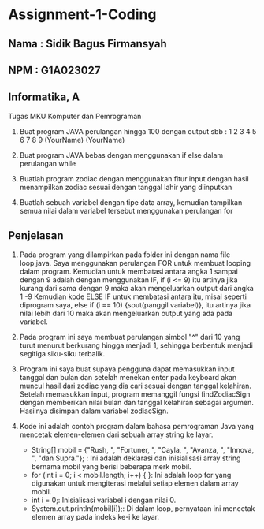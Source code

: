 # Assignment-1-Coding
## Nama : Sidik Bagus Firmansyah
## NPM  : G1A023027
## Informatika, A

Tugas MKU Komputer dan Pemrograman 

1. Buat program JAVA perulangan hingga 100 dengan output sbb :
   1
   2
   3
   4
   5
   6
   7
   8
   9
   (YourName)
   (YourName)

2. Buat program JAVA bebas dengan menggunakan if else dalam perulangan while
3. Buatlah program zodiac dengan menggunakan fitur input dengan hasil menampilkan zodiac sesuai dengan tanggal lahir yang diinputkan
4. Buatlah sebuah variabel dengan tipe data array, kemudian tampilkan semua nilai dalam variabel tersebut menggunakan perulangan for

## Penjelasan
1. Pada program yang dilampirkan pada folder ini dengan nama file loop.java. Saya menggunakan perulangan FOR untuk membuat looping dalam program.
   Kemudian untuk membatasi antara angka 1 sampai dengan 9 adalah dengan menggunakan IF, if (i <= 9) itu artinya jika kurang dari sama dengan 9 maka akan mengeluarkan output dari angka 1 -9
   Kemudian kode ELSE IF untuk membatasi antara itu, misal seperti diprogram saya, else if (i == 10) {sout(panggil variabel)}, itu artinya jika nilai lebih dari 10 maka akan mengeluarkan output yang ada pada           variabel.
2. Pada program ini saya membuat perulangan simbol "^" dari 10 yang turut menurut berkurang hingga menjadi 1, sehingga berbentuk menjadi segitiga siku-siku terbalik.
3. Program ini saya buat supaya pengguna dapat memasukkan input tanggal dan bulan dan setelah menekan enter pada keyboard akan muncul hasil dari zodiac yang dia cari sesuai dengan tanggal kelahiran. Setelah memasukkan input, program memanggil fungsi findZodiacSign dengan memberikan nilai bulan dan tanggal kelahiran sebagai argumen. Hasilnya disimpan dalam variabel zodiacSign.
4. Kode ini adalah contoh program dalam bahasa pemrograman Java yang mencetak elemen-elemen dari sebuah array string ke layar.

   * String[] mobil = {"Rush, ", "Fortuner, ", "Cayla, ", "Avanza, ", "Innova, ", "dan Supra."}; : Ini adalah deklarasi dan inisialisasi array string bernama mobil yang berisi beberapa merk mobil.
   * for (int i = 0; i < mobil.length; i++) { }: Ini adalah loop for yang digunakan untuk mengiterasi melalui setiap elemen dalam array mobil.
   * int i = 0;: Inisialisasi variabel i dengan nilai 0.
   * System.out.println(mobil[i]);: Di dalam loop, pernyataan ini mencetak elemen array pada indeks ke-i ke layar.
